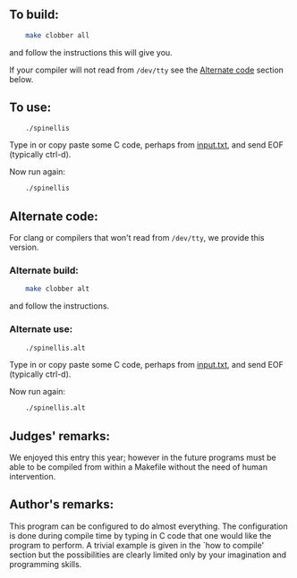 ## To build:

```sh
    make clobber all
```

and follow the instructions this will give you.

If your compiler will not read from `/dev/tty` see the [Alternate
code](#alternate-code) section below.


## To use:

```sh
    ./spinellis
```

Type in or copy paste some C code, perhaps from [input.txt](input.txt), and send
EOF (typically ctrl-d).

Now run again:

```sh
    ./spinellis
```


## Alternate code:

For clang or compilers that won't read from `/dev/tty`, we provide this version.


### Alternate build:

```sh
    make clobber alt
```

and follow the instructions.


### Alternate use:

```sh
    ./spinellis.alt
```

Type in or copy paste some C code, perhaps from [input.txt](input.txt), and send
EOF (typically ctrl-d).

Now run again:

```sh
    ./spinellis.alt
```


## Judges' remarks:

We enjoyed this entry this year; however in the future programs must be able to
be compiled from within a Makefile without the need of human intervention.


## Author's remarks:

This program can be configured to do almost everything.  The configuration is
done during compile time by typing in C code that one would like the program
to perform.  A trivial example is given in the `how to compile' section but the
possibilities are clearly limited only by your imagination and programming
skills.


<!--

    Copyright © 1984-2024 by Landon Curt Noll. All Rights Reserved.

    You are free to share and adapt this file under the terms of this license:

	Creative Commons Attribution-ShareAlike 4.0 International (CC BY-SA 4.0)

    For more information, see:

	https://creativecommons.org/licenses/by-sa/4.0/

-->
